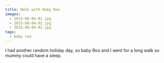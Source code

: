 ```yaml
---
title: Walk with Baby Roo
images:
  - 2015-08-04-01.jpg
  - 2015-08-04-02.jpg
  - 2015-08-04-03.jpg
tags:
  - baby roo
---
```

I had another random holiday day, so baby Roo and I went for a long walk so mummy could have a sleep. 